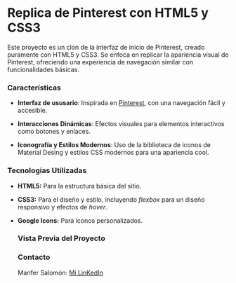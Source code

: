 # Replica de Pinterest con HTML5 y CSS3

Este proyecto es un clon de la interfaz de inicio de Pinterest, creado puramente con HTML5 y CSS3. Se enfoca en replicar la apariencia visual de Pinterest, ofreciendo una experiencia de navegación similar con funcionalidades básicas. 

### Características
+ **Interfaz de ususario**: Inspirada en [Pinterest](https://www.pinterest.com.mx/), con una navegación fácil y accesible.
  
+ **Interacciones Dinámicas**: Efectos visuales para elementos interactivos como botones y enlaces.

+ **Iconografía y Estilos Modernos**: Uso de la biblioteca de iconos de Material Desing y estilos CSS modernos para una apariencia cool.


### Tecnologías Utilizadas
+ **HTML5:** Para la estructura básica del sitio.
+ **CSS3:** Para el diseño y estilo, incluyendo _flexbox_ para un diseño responsivo y efectos de _hover_.
+ **Google Icons:** Para iconos personalizados.

  ### Vista Previa del Proyecto

  ### Contacto
  Marifer Salomón: [Mi LinKedIn](www.linkedin.com/in/maría-fernanda-salomón-arellano-23a58027b)
